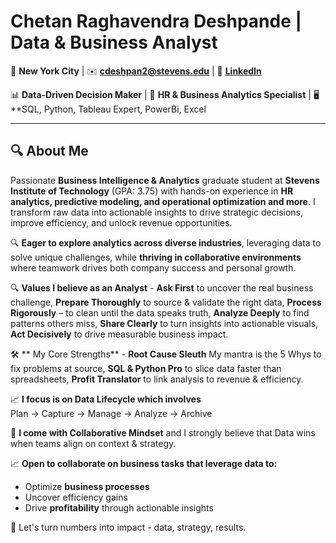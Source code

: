 # Chetan Raghavendra Deshpande | Data & Business Analyst

📍 **New York City** | ✉️ **cdeshpan2@stevens.edu** | 🔗 **[LinkedIn](https://www.linkedin.com/in/chetan-deshpande2)**  


📊 **Data-Driven Decision Maker** | 🚀 **HR & Business Analytics Specialist** | 🖥️ **SQL, Python, Tableau Expert, PowerBi, Excel

---

## 🔍 **About Me**  
Passionate **Business Intelligence & Analytics** graduate student at **Stevens Institute of Technology** (GPA: 3.75) with hands-on experience in **HR analytics, predictive modeling, and operational optimization and more**. I transform raw data into actionable insights to drive strategic decisions, improve efficiency, and unlock revenue opportunities.  

🔍 **Eager to explore analytics across diverse industries**, leveraging data to solve unique challenges, while **thriving in collaborative environments** where teamwork drives both company success and personal growth.  

🔍 **Values I believe as an Analyst** - **Ask First**  to uncover the real business challenge, **Prepare Thoroughly** to source & validate the right data, **Process Rigorously** –  to clean until the data speaks truth, **Analyze Deeply** to find patterns others miss, **Share Clearly** to turn insights into actionable visuals, **Act Decisively** to drive measurable business impact.  

🛠️ ** My Core Strengths** - **Root Cause Sleuth** My mantra is the 5 Whys to fix problems at source, **SQL & Python Pro** to slice data faster than spreadsheets, **Profit Translator**  to link analysis to revenue & efficiency.

📈 **I focus is on Data Lifecycle which involves**  
Plan → Capture → Manage → Analyze → Archive  

🤝 **I come with Collaborative Mindset** and I strongly believe that Data wins when teams align on context & strategy.

📈 **Open to collaborate on **business tasks** that leverage data to:**  
 
- Optimize **business processes**  
- Uncover efficiency gains  
- Drive **profitability** through actionable insights  

🤝 Let's turn numbers into impact - data, strategy, results.  
